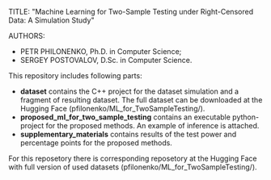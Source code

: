TITLE: "Machine Learning for Two-Sample Testing under Right-Censored Data: A Simulation Study"

AUTHORS: 
- PETR PHILONENKO, Ph.D. in Computer Science;
- SERGEY POSTOVALOV, D.Sc. in Computer Science.

This repository includes following parts:
- **dataset** contains the C++ project for the dataset simulation and a fragment of resulting dataset. The full dataset can be downloaded at the Hugging Face (pfilonenko/ML_for_TwoSampleTesting/).
- **proposed_ml_for_two_sample_testing** contains an executable python-project for the proposed methods. An example of inference is attached.
- **supplementary_materials** contains results of the test power and percentage points for the proposed methods.

For this reposetory there is corresponding reposetory at the Hugging Face with full version of used datasets (pfilonenko/ML_for_TwoSampleTesting/).
